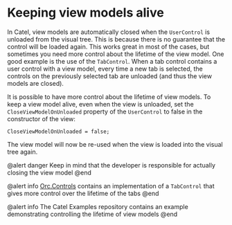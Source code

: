 # Keeping view models alive

In Catel, view models are automatically closed when the `UserControl` is unloaded from the visual tree. This is because there is no guarantee that the control will be loaded again. This works great in most of the cases, but sometimes you need more control about the lifetime of the view model. One good example is the use of the `TabControl`. When a tab control contains a user control with a view model, every time a new tab is selected, the controls on the previously selected tab are unloaded (and thus the view models are closed).

It is possible to have more control about the lifetime of view models. To keep a view model alive, even when the view is unloaded, set the `CloseViewModelOnUnloaded` property of the `UserControl` to false in the constructor of the view:

```
CloseViewModelOnUnloaded = false;
```

The view model will now be re-used when the view is loaded into the visual tree again.

@alert danger
Keep in mind that the developer is responsible for actually closing the view model
@end

@alert info
[Orc.Controls](https://github.com/wildgums/orc.controls) contains an implementation of a `TabControl` that gives more control over the lifetime of the tabs
@end

@alert info
The Catel Examples repository contains an example demonstrating controlling the lifetime of view models
@end
